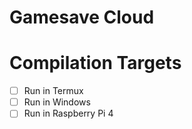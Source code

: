 # Gamesave Cloud

# Compilation Targets

 - [ ] Run in Termux
 - [ ] Run in Windows
 - [ ] Run in Raspberry Pi 4
